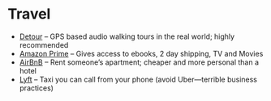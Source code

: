 # Travel

- [Detour][1] – GPS based audio walking tours in the real world; highly recommended
- [Amazon Prime][2] – Gives access to ebooks, 2 day shipping, TV and Movies
- [AirBnB][3] – Rent someone’s apartment; cheaper and more personal than a hotel
- [Lyft][4] – Taxi you can call from your phone (avoid Uber—terrible business practices)

[1]:	http://app.detour.com/xmrq/vThBaveiPy
[2]:	http://leovogel.com/links/q
[3]:	http://www.airbnb.com/c/leov52
[4]:	http://lyft.com/iei/LEO408